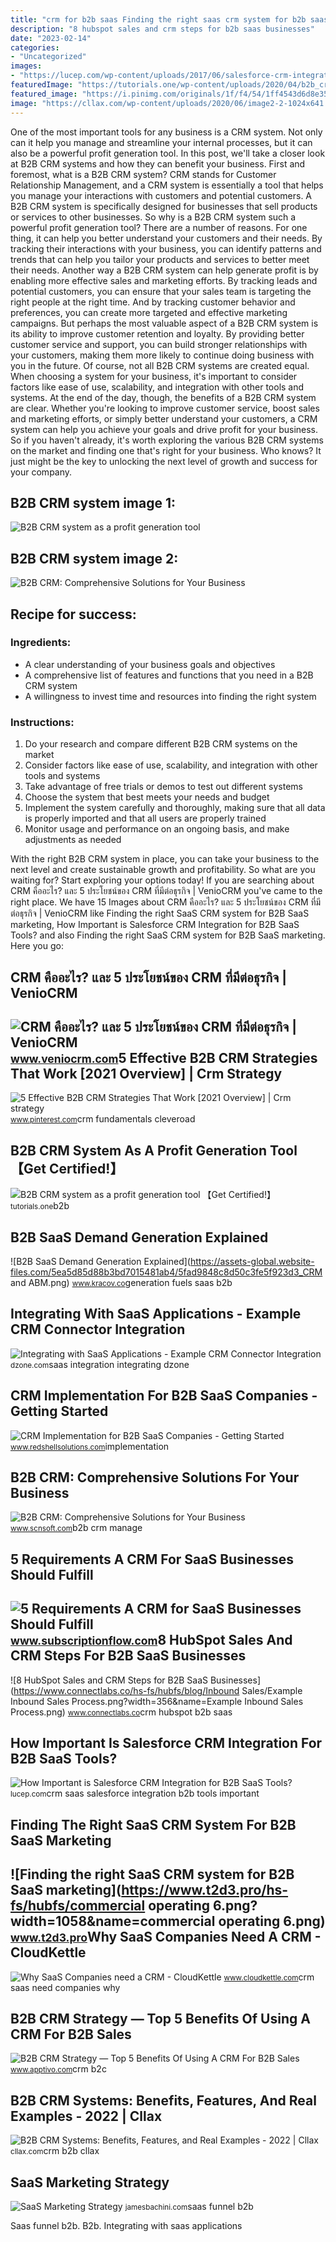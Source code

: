 ```yaml
---
title: "crm for b2b saas Finding the right saas crm system for b2b saas marketing"
description: "8 hubspot sales and crm steps for b2b saas businesses"
date: "2023-02-14"
categories:
- "Uncategorized"
images:
- "https://lucep.com/wp-content/uploads/2017/06/salesforce-crm-integration-b2b-saas-tools.jpg"
featuredImage: "https://tutorials.one/wp-content/uploads/2020/04/b2b_crm-01_2.png"
featured_image: "https://i.pinimg.com/originals/1f/f4/54/1ff4543d6d8e354c2b211a46cedbe137.png"
image: "https://cllax.com/wp-content/uploads/2020/06/image2-2-1024x641.png"
---
```


One of the most important tools for any business is a CRM system. Not only can it help you manage and streamline your internal processes, but it can also be a powerful profit generation tool. In this post, we'll take a closer look at B2B CRM systems and how they can benefit your business. First and foremost, what is a B2B CRM system? CRM stands for Customer Relationship Management, and a CRM system is essentially a tool that helps you manage your interactions with customers and potential customers. A B2B CRM system is specifically designed for businesses that sell products or services to other businesses. So why is a B2B CRM system such a powerful profit generation tool? There are a number of reasons. For one thing, it can help you better understand your customers and their needs. By tracking their interactions with your business, you can identify patterns and trends that can help you tailor your products and services to better meet their needs. Another way a B2B CRM system can help generate profit is by enabling more effective sales and marketing efforts. By tracking leads and potential customers, you can ensure that your sales team is targeting the right people at the right time. And by tracking customer behavior and preferences, you can create more targeted and effective marketing campaigns. But perhaps the most valuable aspect of a B2B CRM system is its ability to improve customer retention and loyalty. By providing better customer service and support, you can build stronger relationships with your customers, making them more likely to continue doing business with you in the future. Of course, not all B2B CRM systems are created equal. When choosing a system for your business, it's important to consider factors like ease of use, scalability, and integration with other tools and systems. At the end of the day, though, the benefits of a B2B CRM system are clear. Whether you're looking to improve customer service, boost sales and marketing efforts, or simply better understand your customers, a CRM system can help you achieve your goals and drive profit for your business. So if you haven't already, it's worth exploring the various B2B CRM systems on the market and finding one that's right for your business. Who knows? It just might be the key to unlocking the next level of growth and success for your company.

B2B CRM system image 1:
-----------------------

![B2B CRM system as a profit generation tool](https://tutorials.one/wp-content/uploads/2020/04/b2b_crm-01_2.png)

B2B CRM system image 2:
-----------------------

![B2B CRM: Comprehensive Solutions for Your Business](https://www.scnsoft.com/blog-pictures/crm-pics/b2b-crm.png)

Recipe for success:
-------------------

### Ingredients:

- A clear understanding of your business goals and objectives
- A comprehensive list of features and functions that you need in a B2B CRM system
- A willingness to invest time and resources into finding the right system

### Instructions:

1. Do your research and compare different B2B CRM systems on the market
2. Consider factors like ease of use, scalability, and integration with other tools and systems
3. Take advantage of free trials or demos to test out different systems
4. Choose the system that best meets your needs and budget
5. Implement the system carefully and thoroughly, making sure that all data is properly imported and that all users are properly trained
6. Monitor usage and performance on an ongoing basis, and make adjustments as needed

 With the right B2B CRM system in place, you can take your business to the next level and create sustainable growth and profitability. So what are you waiting for? Start exploring your options today! If you are searching about CRM คืออะไร? และ 5 ประโยชน์ของ CRM ที่มีต่อธุรกิจ | VenioCRM you've came to the right place. We have 15 Images about CRM คืออะไร? และ 5 ประโยชน์ของ CRM ที่มีต่อธุรกิจ | VenioCRM like Finding the right SaaS CRM system for B2B SaaS marketing, How Important is Salesforce CRM Integration for B2B SaaS Tools? and also Finding the right SaaS CRM system for B2B SaaS marketing. Here you go:

CRM คืออะไร? และ 5 ประโยชน์ของ CRM ที่มีต่อธุรกิจ | VenioCRM
------------------------------------------------------------

 ![CRM คืออะไร? และ 5 ประโยชน์ของ CRM ที่มีต่อธุรกิจ | VenioCRM](https://www.veniocrm.com/wp-content/uploads/2021/07/type-of-crm.png) <small>www.veniocrm.com</small>5 Effective B2B CRM Strategies That Work \[2021 Overview\] | Crm Strategy
-------------------------------------------------------------------------

 ![5 Effective B2B CRM Strategies That Work [2021 Overview] | Crm strategy](https://i.pinimg.com/originals/1f/f4/54/1ff4543d6d8e354c2b211a46cedbe137.png) <small>www.pinterest.com</small>crm fundamentals cleveroad

B2B CRM System As A Profit Generation Tool 【Get Certified!】
-----------------------------------------------------------

 ![B2B CRM system as a profit generation tool 【Get Certified!】](https://tutorials.one/wp-content/uploads/2020/04/b2b_crm-01_2.png) <small>tutorials.one</small>b2b

B2B SaaS Demand Generation Explained
------------------------------------

 ![B2B SaaS Demand Generation Explained](https://assets-global.website-files.com/5ea5d85d88b3bd7015481ab4/5fad9848c8d50c3fe5f923d3_CRM and ABM.png) <small>www.kracov.co</small>generation fuels saas b2b

Integrating With SaaS Applications - Example CRM Connector Integration
----------------------------------------------------------------------

 ![Integrating with SaaS Applications - Example CRM Connector Integration](https://dzone.com/storage/temp/13902545-saas-external-crm-integration-sd.png) <small>dzone.com</small>saas integration integrating dzone

CRM Implementation For B2B SaaS Companies - Getting Started
-----------------------------------------------------------

 ![CRM Implementation for B2B SaaS Companies - Getting Started](https://www.redshellsolutions.com/wp-content/uploads/2020/08/crm-implementation.jpg) <small>www.redshellsolutions.com</small>implementation

B2B CRM: Comprehensive Solutions For Your Business
--------------------------------------------------

 ![B2B CRM: Comprehensive Solutions for Your Business](https://www.scnsoft.com/blog-pictures/crm-pics/b2b-crm.png) <small>www.scnsoft.com</small>b2b crm manage

5 Requirements A CRM For SaaS Businesses Should Fulfill
-------------------------------------------------------

 ![5 Requirements A CRM for SaaS Businesses Should Fulfill](https://www.subscriptionflow.com/wp-content/uploads/2022/04/blog-post120.jpg) <small>www.subscriptionflow.com</small>8 HubSpot Sales And CRM Steps For B2B SaaS Businesses
-----------------------------------------------------

 ![8 HubSpot Sales and CRM Steps for B2B SaaS Businesses](https://www.connectlabs.co/hs-fs/hubfs/blog/Inbound Sales/Example Inbound Sales Process.png?width=356&name=Example Inbound Sales Process.png) <small>www.connectlabs.co</small>crm hubspot b2b saas

How Important Is Salesforce CRM Integration For B2B SaaS Tools?
---------------------------------------------------------------

 ![How Important is Salesforce CRM Integration for B2B SaaS Tools?](https://lucep.com/wp-content/uploads/2017/06/salesforce-crm-integration-b2b-saas-tools.jpg) <small>lucep.com</small>crm saas salesforce integration b2b tools important

Finding The Right SaaS CRM System For B2B SaaS Marketing
--------------------------------------------------------

 ![Finding the right SaaS CRM system for B2B SaaS marketing](https://www.t2d3.pro/hs-fs/hubfs/commercial operating 6.png?width=1058&name=commercial operating 6.png) <small>www.t2d3.pro</small>Why SaaS Companies Need A CRM - CloudKettle
-------------------------------------------

 ![Why SaaS Companies need a CRM - CloudKettle](https://www.cloudkettle.com/wp-content/uploads/2016/06/SaaS-company-CRM.jpg) <small>www.cloudkettle.com</small>crm saas need companies why

B2B CRM Strategy — Top 5 Benefits Of Using A CRM For B2B Sales
--------------------------------------------------------------

 ![B2B CRM Strategy — Top 5 Benefits Of Using A CRM For B2B Sales](https://www.apptivo.com/wp-content/uploads/2021/08/Difference-between-B2B-and-B2C.png) <small>www.apptivo.com</small>crm b2c

B2B CRM Systems: Benefits, Features, And Real Examples - 2022 | Cllax
---------------------------------------------------------------------

 ![B2B CRM Systems: Benefits, Features, and Real Examples - 2022 | Cllax](https://cllax.com/wp-content/uploads/2020/06/image2-2-1024x641.png) <small>cllax.com</small>crm b2b cllax

SaaS Marketing Strategy
-----------------------

 ![SaaS Marketing Strategy](https://jamesbachini.com/wp-content/uploads/2020/10/b2b-saas-funnel-1024x576.png) <small>jamesbachini.com</small>saas funnel b2b

Saas funnel b2b. B2b. Integrating with saas applications
